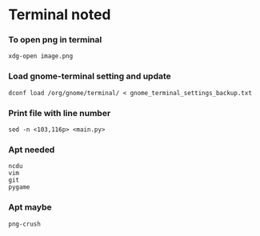 # Terminal noted 
### To open png in terminal
``xdg-open image.png``

### Load gnome-terminal setting and update
``dconf load /org/gnome/terminal/ < gnome_terminal_settings_backup.txt``

### Print file with line number
``sed -n <103,116p> <main.py>``

### Apt needed

    ncdu
    vim
    git
    pygame

### Apt maybe

    png-crush
